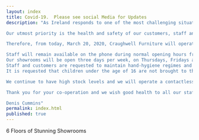 ```yaml
---
layout: index
title: Covid-19.  Please see social Media for Updates
description: "As Ireland responds to one of the most challenging situations our country has ever encountered, we at Craughwell Furniture want to wish everyone good health and wellbeing. 

Our utmost priority is the health and safety of our customers, staff and the wider community during the current Covid-19 pandemic. The Minister for Business, Enterprise and Innovation has advised that it is important companies do their utmost to stay open during this difficult time and support their staff .

Therefore, from today, March 20, 2020, Craughwell Furniture will operate a temporary restricted service:

Staff will remain available on the phone during normal opening hours from Monday to Saturday should customers require assistance. 
Our showrooms will be open three days per week, on Thursdays, Fridays and Saturdays, from 10.30am to 6.00pm.
Staff and customers are requested to maintain hand-hygiene regimes and social distancing, that is, leave at least 2 metres (6 feet) distance between themselves and other people. 
It is requested that children under the age of 16 are not brought to the showrooms while the temporary restricted service is operating. 

We continue to have high stock levels and we will operate a contactless home delivery and collection service for our customers.  Our delivery department will be happy to update you on contactless service and policies. These precautions are taken to assist in the fight against Covid-19 and to reduce transmission of the virus. 

Thank you for your co-operation and we wish good health to all our staff and customers.

Denis Cummins"
permalink: index.html
published: true
---
```


6 Floors of Stunning Showrooms
